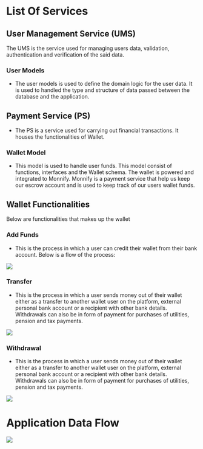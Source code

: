 # List Of Services

## User Management Service (UMS)

The UMS is the service used for managing users data, validation, authentication and verification of the said data.

### User Models

- The user models is used to define the domain logic for the user data. It is used to handled the type and structure of data passed between the database and the application.

## Payment Service (PS)

- The PS is a service used for carrying out financial transactions. It houses the functionalities of Wallet.

### Wallet Model

- This model is used to handle user funds. This model consist of functions, interfaces and the Wallet schema. The wallet is powered and integrated to Monnify. Monnify is a payment service that help us keep our escrow account and is used to keep track of our users wallet funds.

## Wallet Functionalities

Below are functionalities that makes up the wallet

### Add Funds

- This is the process in which a user can credit their wallet from their bank account. Below is a flow of the process:

![](./diagram/add-fund.drawio.png)

### Transfer

- This is the process in which a user sends money out of their wallet either as a transfer to another wallet user on the platform, external personal bank account or a recipient with other bank details. Withdrawals can also be in form of payment for purchases of utilities, pension and tax payments.

![](./diagram/wallet-trx.drawio.png)

### Withdrawal

- This is the process in which a user sends money out of their wallet either as a transfer to another wallet user on the platform, external personal bank account or a recipient with other bank details. Withdrawals can also be in form of payment for purchases of utilities, pension and tax payments.

![](./diagram/wallet-trx.drawio.png)

# Application Data Flow

![](./diagram/data-flow.png)
